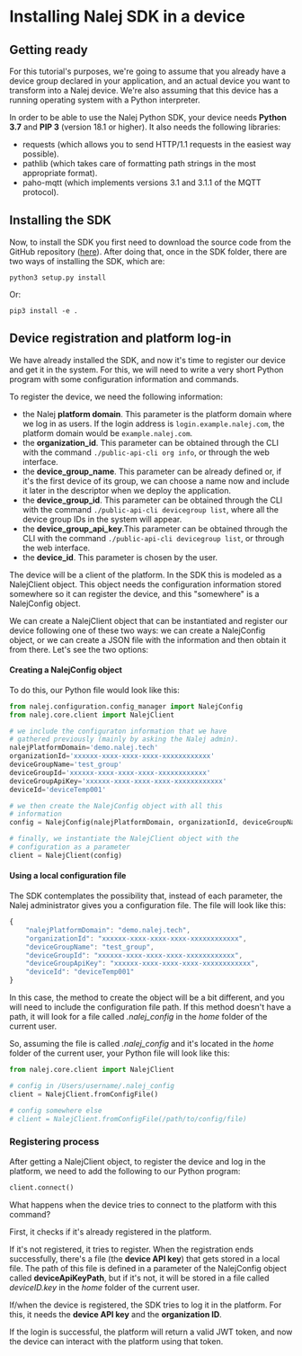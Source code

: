 # Installing Nalej SDK in a device

## Getting ready

For this tutorial's purposes, we're going to assume that you already have a device group declared in your application, and an actual device you want to transform into a Nalej device. We're also assuming that this device has a running operating system with a Python interpreter.

In order to be able to use the Nalej Python SDK, your device needs **Python 3.7** and **PIP 3** \(version 18.1 or higher\). It also needs the following libraries:

* requests \(which allows you to send HTTP/1.1 requests in the easiest way possible\).
* pathlib \(which takes care of formatting path strings in the most appropriate format\).
* paho-mqtt \(which implements versions 3.1 and 3.1.1 of the MQTT protocol\).

## Installing the SDK

Now, to install the SDK you first need to download the source code from the GitHub repository \([here](https://github.com/nalej/nalej-iot-device-sdk-python)\). After doing that, once in the SDK folder, there are two ways of installing the SDK, which are:

```text
python3 setup.py install
```

Or:

```text
pip3 install -e .
```

## Device registration and platform log-in

We have already installed the SDK, and now it's time to register our device and get it in the system. For this, we will need to write a very short Python program with some configuration information and commands.

To register the device, we need the following information:

* the Nalej **platform domain**. This parameter is the platform domain where we log in as users. If the login address is `login.example.nalej.com`, the platform domain would be `example.nalej.com`.
* the **organization\_id**. This parameter can be obtained through the CLI with the command `./public-api-cli org info`, or through the web interface.
* the **device\_group\_name**. This parameter can be already defined or, if it's the first device of its group, we can choose a name now and include it later in the descriptor when we deploy the application.
* the **device\_group\_id**. This parameter can be obtained through the CLI with the command `./public-api-cli devicegroup list`, where all the device group IDs in the system will appear.
* the **device\_group\_api\_key**.This parameter can be obtained through the CLI with the command `./public-api-cli devicegroup list`, or through the web interface.
* the **device\_id**. This parameter is chosen by the user.

The device will be a client of the platform. In the SDK this is modeled as a NalejClient object. This object needs the configuration information stored somewhere so it can register the device, and this "somewhere" is a NalejConfig object.

We can create a NalejClient object that can be instantiated and register our device following one of these two ways: we can create a NalejConfig object, or we can create a JSON file with the information and then obtain it from there. Let's see the two options:

#### Creating a NalejConfig object

To do this, our Python file would look like this:

```python
from nalej.configuration.config_manager import NalejConfig
from nalej.core.client import NalejClient

# we include the configuraton information that we have
# gathered previously (mainly by asking the Nalej admin).
nalejPlatformDomain='demo.nalej.tech'
organizationId='xxxxxx-xxxx-xxxx-xxxx-xxxxxxxxxxxx'
deviceGroupName='test_group'
deviceGroupId='xxxxxx-xxxx-xxxx-xxxx-xxxxxxxxxxxx'
deviceGroupApiKey='xxxxxx-xxxx-xxxx-xxxx-xxxxxxxxxxxx'
deviceId='deviceTemp001'

# we then create the NalejConfig object with all this
# information
config = NalejConfig(nalejPlatformDomain, organizationId, deviceGroupName, deviceGroupId, deviceGroupApiKey, deviceId)

# finally, we instantiate the NalejClient object with the
# configuration as a parameter
client = NalejClient(config)
```

#### Using a local configuration file

The SDK contemplates the possibility that, instead of each parameter, the Nalej administrator gives you a configuration file. The file will look like this:

```javascript
{
    "nalejPlatformDomain": "demo.nalej.tech",
    "organizationId": "xxxxxx-xxxx-xxxx-xxxx-xxxxxxxxxxxx",
    "deviceGroupName": "test_group",
    "deviceGroupId": "xxxxxx-xxxx-xxxx-xxxx-xxxxxxxxxxxx",
    "deviceGroupApiKey": "xxxxxx-xxxx-xxxx-xxxx-xxxxxxxxxxxx",
    "deviceId": "deviceTemp001"
}
```

In this case, the method to create the object will be a bit different, and you will need to include the configuration file path. If this method doesn't have a path, it will look for a file called _.nalej\_config_ in the _home_ folder of the current user.

So, assuming the file is called _.nalej\_config_ and it's located in the _home_ folder of the current user, your Python file will look like this:

```python
from nalej.core.client import NalejClient

# config in /Users/username/.nalej_config
client = NalejClient.fromConfigFile()

# config somewhere else
# client = NalejClient.fromConfigFile(/path/to/config/file)
```

### Registering process

After getting a NalejClient object, to register the device and log in the platform, we need to add the following to our Python program:

```python
client.connect()
```

What happens when the device tries to connect to the platform with this command?

First, it checks if it's already registered in the platform.

If it's not registered, it tries to register. When the registration ends successfully, there's a file \(the **device API key**\) that gets stored in a local file. The path of this file is defined in a parameter of the NalejConfig object called **deviceApiKeyPath**, but if it's not, it will be stored in a file called _deviceID.key_ in the _home_ folder of the current user.

If/when the device is registered, the SDK tries to log it in the platform. For this, it needs the **device API key** and the **organization ID**.

If the login is successful, the platform will return a valid JWT token, and now the device can interact with the platform using that token.

